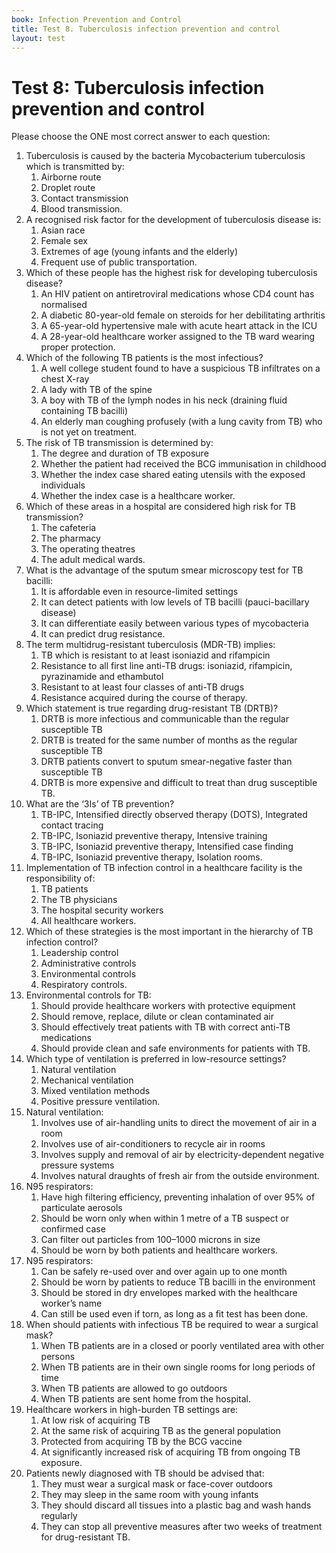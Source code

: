```yaml
---
book: Infection Prevention and Control
title: Test 8. Tuberculosis infection prevention and control
layout: test
---
```


# Test 8: Tuberculosis infection prevention and control

Please choose the ONE most correct answer to each question:

1.	Tuberculosis is caused by the bacteria Mycobacterium tuberculosis which is transmitted by:
	1.	Airborne route
	1.	Droplet route
	1.	Contact transmission
	1.	Blood transmission. 
2.	A recognised risk factor for the development of tuberculosis disease is:
	1.	Asian race
	1.	Female sex 
	1.	Extremes of age (young infants and the elderly)
	1.	Frequent use of public transportation.
3.	Which of these people has the highest risk for developing tuberculosis disease? 
	1.	An HIV patient on antiretroviral medications whose CD4 count has normalised
	1.	A diabetic 80-year-old female on steroids for her debilitating arthritis
	1.	A 65-year-old hypertensive male with acute heart attack in the ICU
	1.	A 28-year-old healthcare worker assigned to the TB ward wearing proper protection.
4.	Which of the following TB patients is the most infectious?
	1.	A well college student found to have a suspicious TB infiltrates on a chest X-ray
	1.	A lady with TB of the spine
	1.	A boy with TB of the lymph nodes in his neck (draining fluid containing TB bacilli)
	1.	An elderly man coughing profusely (with a lung cavity from TB) who is not yet on treatment.
5.	The risk of TB transmission is determined by: 
	1.	The degree and duration of TB exposure
	1.	Whether the patient had received the BCG immunisation in childhood
	1.	Whether the index case shared eating utensils with the exposed individuals
	1.	Whether the index case is a healthcare worker. 
6.	Which of these areas in a hospital are considered high risk for TB transmission? 
	1.	The cafeteria
	1.	The pharmacy
	1.	The operating theatres
	1.	The adult medical wards.
7.	What is the advantage of the sputum smear microscopy test for TB bacilli: 
	1.	It is affordable even in resource-limited settings
	1.	It can detect patients with low levels of TB bacilli (pauci-bacillary disease)
	1.	It can differentiate easily between various types of mycobacteria
	1.	It can predict drug resistance.
8.	The term multidrug-resistant tuberculosis (MDR-TB) implies:
	1.	TB which is resistant to at least isoniazid and rifampicin
	1.	Resistance to all first line anti-TB drugs: isoniazid, rifampicin, pyrazinamide and ethambutol
	1.	Resistant to at least four classes of anti-TB drugs
	1.	Resistance acquired during the course of therapy.
9.	Which statement is true regarding drug-resistant TB (DRTB)? 
	1.	DRTB is more infectious and communicable than the regular susceptible TB
	1.	DRTB is treated for the same number of months as the regular susceptible TB
	1.	DRTB patients convert to sputum smear-negative faster than susceptible TB
	1.	DRTB is more expensive and difficult to treat than drug susceptible TB.
10.	What are the ‘3Is’ of TB prevention? 
	1.	TB-IPC, Intensified directly observed therapy (DOTS), Integrated contact tracing 
	1.	TB-IPC, Isoniazid preventive therapy, Intensive training  
	1.	TB-IPC, Isoniazid preventive therapy, Intensified case finding
	1.	TB-IPC, Isoniazid preventive therapy, Isolation rooms.
11.	Implementation of TB infection control in a healthcare facility is the responsibility of:
	1.	TB patients
	1.	The TB physicians 
	1.	The hospital security workers
	1.	All healthcare workers.
12.	Which of these strategies is the most important in the hierarchy of TB infection control? 
	1.	Leadership control
	1.	Administrative controls
	1.	Environmental controls
	1.	Respiratory controls.
13.	Environmental controls for TB: 
	1.	Should provide healthcare workers with protective equipment
	1.	Should remove, replace, dilute or clean contaminated air  
	1.	Should effectively treat patients with TB with correct anti-TB medications
	1.	Should provide clean and safe environments for patients with TB.
14.	Which type of ventilation is preferred in low-resource settings? 
	1.	Natural ventilation
	1.	Mechanical ventilation
	1.	Mixed ventilation methods
	1.	Positive pressure ventilation.
15.	Natural ventilation: 
	1.	Involves use of air-handling units to direct the movement of air in a room
	1.	Involves use of air-conditioners to recycle air in rooms 
	1.	Involves supply and removal of air by electricity-dependent negative pressure systems
	1.	Involves natural draughts of fresh air from the outside environment. 
16.	N95 respirators: 
	1.	Have high filtering efficiency, preventing inhalation of over 95% of particulate aerosols
	1.	Should be worn only when within 1 metre of a TB suspect or confirmed case
	1.	Can filter out particles from 100–1000 microns in size 
	1.	Should be worn by both patients and healthcare workers.
17.	N95 respirators: 
	1.	Can be safely re-used over and over again up to one month
	1.	Should be worn by patients to reduce TB bacilli in the environment
	1.	Should be stored in dry envelopes marked with the healthcare worker’s name
	1.	Can still be used even if torn, as long as a fit test has been done.
18.	When should patients with infectious TB be required to wear a surgical mask? 
	1.	When TB patients are in a closed or poorly ventilated area with other persons
	1.	When TB patients are in their own single rooms for long periods of time
	1.	When TB patients are allowed to go outdoors 
	1.	When TB patients are sent home from the hospital.
19.	Healthcare workers in high-burden TB settings are: 
	1.	At low risk of acquiring TB
	1.	At the same risk of acquiring TB as the general population
	1.	Protected from acquiring TB by the BCG vaccine
	1.	At significantly increased risk of acquiring TB from ongoing TB exposure.
20.	Patients newly diagnosed with TB should be advised that: 
	1.	They must wear a surgical mask or face-cover outdoors
	1.	They may sleep in the same room with young infants
	1.	They should discard all tissues into a plastic bag and wash hands regularly
	1.	They can stop all preventive measures after two weeks of treatment for drug-resistant TB.